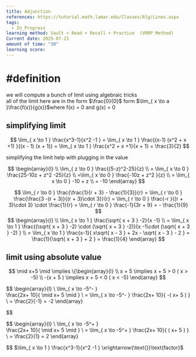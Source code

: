 ```yaml
---
title: Adjunction
references: https://tutorial.math.lamar.edu/Classes/Alg/Lines.aspx
tags:
  - In_Progress
learning method: Vault + Read + Recall + Practice  (VRRP Method)
Current date: 2025-07-21
amount of time: "30"
learning score:
---
```

# #definition  
we will compute a bunch of limit using algebraic tricks  
all of the limit here are in the form $\frac{0}{0}$ form $\lim_{ x \to a }\frac{f(x)}{g(x)}$where f(x)  = 0 and g(x) = 0 

## simplifying limit  
$$
\lim_{ x \to 1 } \frac{x^3-1}{x^2  -1 } = \lim_{ x \to 1 } \frac{(x-1) (x^2 + x +1)  }{(x - 1) (x + 1)}   = \lim_{ x \to 1 }  \frac{x^2 + x +1}{x + 1}  = \frac{3}{2}
$$

simplifying the limit  help with plugging in the value 

$$
\begin{array}{l}  \\
\lim_{ z \to 0 }   \frac{(5-z)^2-25}{z}  \\
 = \lim_{ x \to 0 } \frac{25-10z + z^2  -25}{z}   \\
=\lim_{ x \to 0 } \frac{-10z + z^2 }{z}   \\
=  \lim_{ x \to 0 }  -10 + z \\
 =  -10 
\end{array}
$$


$$
\lim_{ r \to 0 }   \frac{\frac{1}{r + 3}  - \frac{1}{3}}{r}   =  \lim_{ r \to 0 } \frac{\frac{3 -(r + 3)}{(r + 3)\cdot 3}}{r}  =  \lim_{ r \to 0 } \frac{-r }{(r + 3)\cdot 3} \cdot \frac{1}{r}   =  \lim_{ r \to 0 }  \frac{-1}{3r + 9}   =  - \frac{1}{9}
$$
$$
\begin{array}{l}   \\
\lim_{ x \to 1  }  \frac{\sqrt{ x + 3 }   -2}{x -1}     \\
= \lim_{ x \to 1  }  \frac{(\sqrt{ x + 3 }   -2) \cdot (\sqrt{ x + 3 }   -2)}{x -1\cdot (\sqrt{ x + 3 }   -2) }      \\
 = \lim_{ x \to 1  }  \frac{x-1}{ x\sqrt{ x  - 3 }  + 2x - \sqrt{ x - 3  } - 2 }  =  \frac{1}{\sqrt{ x  + 3  }   + 2  }  = \frac{1}{4}
\end{array}
$$
## limit using absolute value 

$$
\mid x+5 \mid  \implies  \{\begin{array}{l} \\
x + 5  \implies   x   +  5 > 0 ( x > -5) \\
-(x + 5 )  \implies  x + 5 < 0 ( x < -5) 
\end{array}
$$

$$
\begin{array}{l} \\
\lim_{  x \to -5^- }    
  \frac{2x+ 10}{ \mid x+ 5 \mid }  \\
= \lim_{  x \to -5^- }    \frac{2x+ 10}{ -( x+ 5 ) }    \\
= \frac{2}{-1}   = -2 
\end{array}

$$ 

$$
\begin{array}{l} \\
\lim_{  x \to -5^+ }    
  \frac{2x+ 10}{ \mid x+ 5 \mid }  \\
= \lim_{  x \to -5^+ }    \frac{2x+ 10}{ ( x+ 5 ) }    \\
= \frac{2}{1}   = 2 
\end{array}

$$
 $\lim_{ x \to 1 } \frac{x^3-1}{x^2  -1 } \xrightarrow{\text{}}\text{factor}$ 